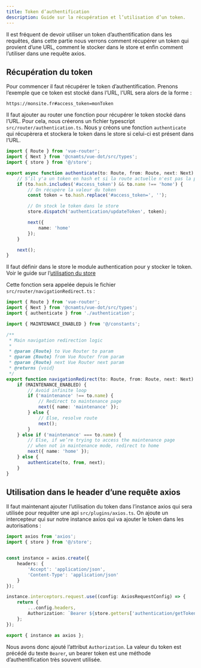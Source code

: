 ```yaml
---
title: Token d’authentification
description: Guide sur la récupération et l’utilisation d’un token.
---
```


Il est fréquent de devoir utiliser un token d’authentification dans les requêtes, dans cette partie nous verrons comment récupérer un token qui provient d’une URL, comment le stocker dans le store et enfin comment l’utiliser dans une requête axios.

## Récupération du token

Pour commencer il faut récupérer le token d’authentification. Prenons l’exemple que ce token est stocké dans l’URL, l’URL sera alors de la forme :

```vue
https://monsite.fr#access_token=monToken
```

Il faut ajouter au router une fonction pour récupérer le token stocké dans l’URL. Pour cela, nous créerons un fichier typescript  `src/router/authentication.ts`. Nous y créons une fonction `authenticate` qui récupèrera et stockera le token dans le store si celui-ci est présent dans l’URL.

```typescript
import { Route } from 'vue-router';
import { Next } from '@cnamts/vue-dot/src/types';
import { store } from '@/store';

export async function authenticate(to: Route, from: Route, next: Next): Promise<void> {
	// S’il y'a un token en hash et si la route actuelle n'est pas la page d'accueil (pour éviter les boucles infinies)
	if (to.hash.includes('#access_token') && to.name !== 'home') {
		// On récupère la valeur du token
		const token = to.hash.replace('#access_token=', '');

		// On stock le token dans le store
		store.dispatch('authentication/updateToken', token);

		next({
			name: 'home'
		});
	}

	next();
}
```

<doc-alert type="info">

Il faut définir dans le store le module authentication pour y stocker le token. Voir le guide sur l’[utilisation du store](/guides/store)

</doc-alert>

Cette fonction sera appelée depuis le fichier `src/router/navigationRedirect.ts` :

```typescript
import { Route } from 'vue-router';
import { Next } from '@cnamts/vue-dot/src/types';
import { authenticate } from './authentication';

import { MAINTENANCE_ENABLED } from '@/constants';

/**
 * Main navigation redirection logic
 *
 * @param {Route} to Vue Router to param
 * @param {Route} from Vue Router from param
 * @param {Route} next Vue Router next param
 * @returns {void}
 */
export function navigationRedirect(to: Route, from: Route, next: Next): void {
	if (MAINTENANCE_ENABLED) {
		// Avoid infinite loop
		if ('maintenance' !== to.name) {
			// Redirect to maintenance page
			next({ name: 'maintenance' });
		} else {
			// Else, resolve route
			next();
		}
	} else if ('maintenance' === to.name) {
		// Else, if we’re trying to access the maintenance page
		// when not in maintenance mode, redirect to home
		next({ name: 'home' });
	} else {
		authenticate(to, from, next);
	}
}

```

## Utilisation dans le header d’une requête axios

Il faut maintenant ajouter l’utilisation du token dans l’instance axios qui sera utilisée pour requêter une api `src/plugins/axios.ts`. On ajoute un intercepteur qui sur notre instance axios qui va ajouter le token dans les autorisations :

```typescript
import axios from 'axios';
import { store } from '@/store';


const instance = axios.create({
	headers: {
		'Accept': 'application/json',
		'Content-Type': 'application/json'
	}
});

instance.interceptors.request.use((config: AxiosRequestConfig) => {
	return {
		...config.headers,
		Authorization: `Bearer ${store.getters['authentication/getToken']}`
	};
});

export { instance as axios };

```

Nous avons donc ajouté l’attribut `Authorization`. La valeur du token est précédé du texte `Bearer`, un bearer token est une méthode d’authentification très souvent utilisée.
